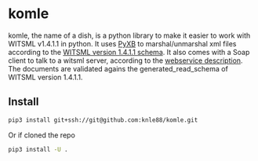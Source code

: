 # komle

komle, the name of a dish, is a python library to make it easier to work with WITSML v1.4.1.1 in python. It uses [PyXB](http://pyxb.sourceforge.net/) to marshal/unmarshal xml files according to the [WITSML version 1.4.1.1 schema](http://w3.energistics.org/schema/WITSML_v1.4.1.1_Data_Schema/witsml_v1.4.1.1_data/index_witsml_schema.html). It also comes with a Soap client to talk to a witsml server, according to the [webservice description](http://w3.energistics.org/schema/witsml_v1.4.0_api/WMLS.WSDL). The documents are validated agains the generated_read_schema of WITSML version 1.4.1.1.

## Install

``` bash
pip3 install git+ssh://git@github.com:knle88/komle.git
```
Or if cloned the repo

``` bash
pip3 install -U .
```
